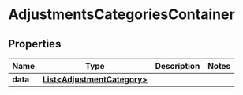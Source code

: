 

# AdjustmentsCategoriesContainer


## Properties

| Name | Type | Description | Notes |
|------------ | ------------- | ------------- | -------------|
|**data** | [**List&lt;AdjustmentCategory&gt;**](AdjustmentCategory.md) |  |  |



